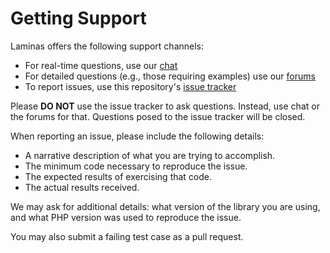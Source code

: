 # Getting Support

Laminas offers the following support channels:

- For real-time questions, use our [chat](https://laminas.dev/chat)
- For detailed questions (e.g., those requiring examples) use our [forums](https://discourse.laminas.dev)
- To report issues, use this repository's [issue tracker](https://github.com/laminas/laminas-zendframework-bridge/issues/new)

Please **DO NOT** use the issue tracker to ask questions. 
Instead, use chat or the forums for that. 
Questions posed to the issue tracker will be closed.

When reporting an issue, please include the following details:

- A narrative description of what you are trying to accomplish.
- The minimum code necessary to reproduce the issue.
- The expected results of exercising that code.
- The actual results received.

We may ask for additional details: what version of the library you are using, and what PHP version was used to reproduce the issue.

You may also submit a failing test case as a pull request.